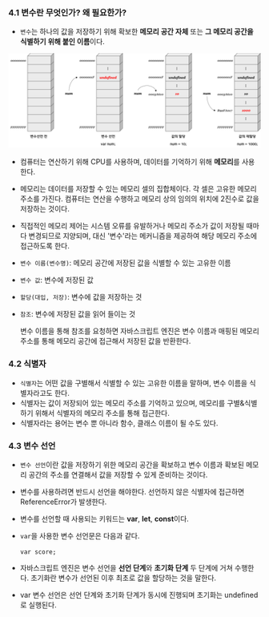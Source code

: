 ### 4.1 변수란 무엇인가? 왜 필요한가?

- `변수`는 하나의 값을 저장하기 위해 확보한 **메모리 공간 자체** 또는 **그 메모리 공간을 식별하기 위해 붙인 이름**이다.

<img src='./Jaeyeon_img1.png' alt="변수1" width="600"/>

- 컴퓨터는 연산하기 위해 CPU를 사용하며, 데이터를 기억하기 위해 **메모리**를 사용한다.
- 메모리는 데이터를 저장할 수 있는 메모리 셀의 집합체이다. 각 셀은 고유한 메모리 주소를 가진다. 컴퓨터는 연산을 수행하고 메모리 상의 임의의 위치에 2진수로 값을 저장하는 것이다.
- 직접적인 메모리 제어는 시스템 오류를 유발하거나 메모리 주소가 값이 저장될 때마다 변경되므로 지양되며, 대신 '변수'라는 메커니즘을 제공하여 해당 메모리 주소에 접근하도록 한다.

- `변수 이름(변수명)`: 메모리 공간에 저장된 값을 식별할 수 있는 고유한 이름
- `변수 값`: 변수에 저장된 값
- `할당(대입, 저장)`: 변수에 값을 저장하는 것
- `참조`: 변수에 저장된 값을 읽어 들이는 것

  변수 이름을 통해 참조를 요청하면 자바스크립트 엔진은 변수 이름과 매핑된 메모리 주소를 통해 메모리 공간에 접근해서 저장된 값을 반환한다.

### 4.2 식별자

- `식별자`는 어떤 값을 구별해서 식별할 수 있는 고유한 이름을 말하며, 변수 이름을 식별자라고도 한다.
- 식별자는 값이 저장되어 있는 메모리 주소를 기억하고 있으며, 메모리를 구별&식별하기 위해서 식별자의 메모리 주소를 통해 접근한다.
- 식별자라는 용어는 변수 뿐 아니라 함수, 클래스 이름이 될 수도 있다.

### 4.3 변수 선언

- `변수 선언`이란 값을 저장하기 위한 메모리 공간을 확보하고 변수 이름과 확보된 메모리 공간의 주소를 연결해서 값을 저장할 수 있게 준비하는 것이다.
- 변수를 사용하려면 반드시 선언을 해야한다. 선언하지 않은 식별자에 접근하면 ReferenceError가 발생한다.
- 변수를 선언할 때 사용되는 키워드는 **var**, **let**, **const**이다.
- `var`을 사용한 변수 선언문은 다음과 같다.

  ```
  var score;
  ```

- 자바스크립트 엔진은 변수 선언을 **선언 단계**와 **초기화 단계** 두 단계에 거쳐 수행한다. 초기화란 변수가 선언된 이후 최초로 값을 할당하는 것을 말한다.
- var 변수 선언은 선언 단계와 초기화 단계가 동시에 진행되며 초기화는 undefined로 실행된다.
